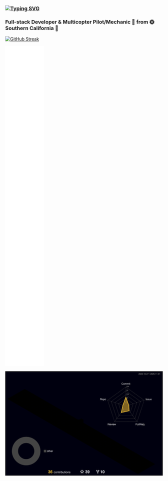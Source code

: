 ### [![Typing SVG](https://readme-typing-svg.herokuapp.com?lines=Hi+there+%F0%9F%91%8B+my+name+is+Michael)](https://git.io/typing-svg)

### Full-stack Developer & Multicopter Pilot/Mechanic :money_with_wings: from :sun_with_face: Southern California :palm_tree:

[![GitHub Streak](https://streak-stats.demolab.com/?user=MJPeppersdev&theme=ambient-gradient)](https://git.io/streak-stats)

![Metrics](https://github.com/MJPeppersdev/MJPeppersdev/blob/main/github-metrics.svg)

![](./profile-3d-contrib/profile-night-rainbow.svg)




<!--
**MJPeppersdev/mjpeppersdev** is a ✨ _special_ ✨ repository because its `README.md` (this file) appears on your GitHub profile.

Here are some ideas to get you started:

- 🔭 I’m currently working on ...
- 🌱 I’m currently learning ...
- 👯 I’m looking to collaborate on ...
- 🤔 I’m looking for help with ...
- 💬 Ask me about ...
- 📫 How to reach me: ...
- 😄 Pronouns: ...
- ⚡ Fun fact: ...
-->
